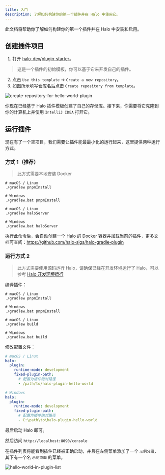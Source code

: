 ```yaml
---
title: 入门
description: 了解如何构建你的第一个插件并在 Halo 中使用它。
---
```


此文档将帮助你了解如何构建你的第一个插件并在 Halo 中安装和启用。

## 创建插件项目

1. 打开 [halo-dev/plugin-starter](https://github.com/halo-dev/plugin-starter)。

  > 这是一个插件的初始模板，你可以基于它来开发自己的插件。

2. 点击 `Use this template` -> `Create a new repository`。
3. 如图所示填写仓库名后点击 `Create repository from template`。

  ![create-repository-for-hello-world-plugin](/img/create-repository-for-hello-world-plugin.png)

你现在已经基于 Halo 插件模板创建了自己的存储库。接下来，你需要将它克隆到你的计算机上并使用 `IntelliJ IDEA` 打开它。

## 运行插件

现在有了一个空项目，我们需要让插件能最最小化的运行起来，这里提供两种运行方式。

### 方式 1（推荐）

> 此方式需要本地安装 Docker

```shell
# macOS / Linux
./gradlew pnpmInstall

# Windows
./gradlew.bat pnpmInstall
```

```shell
# macOS / Linux
./gradlew haloServer

# Windows
./gradlew.bat haloServer
```

执行此命令后，会自动创建一个 Halo 的 Docker 容器并加载当前的插件，更多文档可查阅：<https://github.com/halo-sigs/halo-gradle-plugin>

### 运行方式 2

> 此方式需要使用源码运行 Halo，请确保已经在开发环境运行了 Halo，可以参考 [Halo 开发环境运行](../core/run.md)

编译插件：

```shell
# macOS / Linux
./gradlew pnpmInstall

# Windows
./gradlew.bat pnpmInstall
```

```shell
# macOS / Linux
./gradlew build

# Windows
./gradlew.bat build
```

修改配置文件：

```yaml
# macOS / Linux
halo:
  plugin:
    runtime-mode: development
    fixed-plugin-path:
      # 配置为插件绝对路径
      - /path/to/halo-plugin-hello-world

# Windows
halo:
  plugin:
    runtime-mode: development
    fixed-plugin-path:
      # 配置为插件绝对路径
      - C:\path\to\halo-plugin-hello-world
```

最后启动 Halo 即可。

然后访问 `http://localhost:8090/console`

在插件列表将能看到插件已经被正确启动，并且在左侧菜单添加了一个 `示例分组`，其下有一个名 `示例页面` 的菜单。

![hello-world-in-plugin-list](/img/plugin-hello-world.png)
